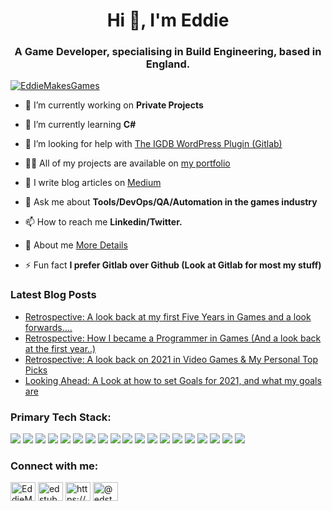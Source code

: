 <h1 align="center">Hi 👋, I'm Eddie</h1>
<h3 align="center">A Game Developer, specialising in Build Engineering, based in England.</h3>

<p align="left"> <a href="https://twitter.com/EddieMakesGames" target="blank"><img src="https://img.shields.io/twitter/follow/EddieMakesGames?logo=twitter&style=for-the-badge" alt="EddieMakesGames" /></a> </p>

- 🔭 I’m currently working on **Private Projects**

- 🌱 I’m currently learning **C#**

- 🤝 I’m looking for help with [The IGDB WordPress Plugin (Gitlab)](https://gitlab.com/edstub207/IGDB-Modern)

- 👨‍💻 All of my projects are available on [my portfolio](http://edstub.co.uk/)

- 📝 I write blog articles on [Medium](https://edstub207.medium.com/)

- 💬 Ask me about **Tools/DevOps/QA/Automation in the games industry**

- 📫 How to reach me **Linkedin/Twitter.**

- 📄 About me [More Details](http://edstub.co.uk/about.html)

- ⚡ Fun fact **I prefer Gitlab over Github (Look at Gitlab for most my stuff)**

### Latest Blog Posts
<!-- BLOG-POST-LIST:START -->
- [Retrospective: A look back at my first Five Years in Games and a look forwards….](https://medium.com/edstub207/retrospective-a-look-back-at-my-first-five-years-in-games-and-a-look-fowards-6230d3be8365?source=rss-bd08f63309c9------2)
- [Retrospective: How I became a Programmer in Games &lpar;And a look back at the first year..&rpar;](https://medium.com/edstub207/retrospective-how-i-became-a-programmer-in-games-and-a-look-back-at-the-first-year-b4333693d324?source=rss-bd08f63309c9------2)
- [Retrospective: A look back on 2021 in Video Games &amp; My Personal Top Picks](https://medium.com/edstub207/retrospective-a-look-back-on-2021-in-video-games-my-personal-top-picks-a727f1147ae?source=rss-bd08f63309c9------2)
- [Looking Ahead: A Look at how to set Goals for 2021, and what my goals are](https://medium.com/edstub207/looking-ahead-a-look-at-how-to-set-goals-for-2021-and-what-my-goals-are-fff828fd1151?source=rss-bd08f63309c9------2)
<!-- BLOG-POST-LIST:END -->

<h3 align="left">Primary Tech Stack:</h3>
                <!--Badges examples https://github.com/Ileriayo/markdown-badges & https://simpleicons.org/ -->
                <a href="https://www.nvidia.com/en-gb/"> <img src="https://img.shields.io/badge/Custom%20PC-Nvidia%20%26%20Intel-blue?logo=nvidia&logoColor=white"></a>
                <a href="https://www.oneplus.com/uk/9-pro"><img src="https://img.shields.io/badge/Phone-OnePlus%209%20Pro%20-%230078D7?logo=oneplus&logoColor=white"></a>
                <a href="https://www.microsoft.com/windows"><img src="https://img.shields.io/badge/Desktop%20OS-Windows%2010-%230078D7?logo=windows&logoColor=white"></a>
                <a href="https://www.oneplus.com/oxygenos"><img src="https://img.shields.io/badge/Mobile%20OS-OxygenOS%20(Android)-%230078D7?logo=android&logoColor=white"></a>
                <a href="https://www.microsoft.com/edge"><img src="https://img.shields.io/badge/Browser-Microsoft%20Edge-%230078D7?logo=microsoft-edge&logoColor=white"></a>
                <a href="https://visualstudio.microsoft.com/vs"><img src="https://img.shields.io/badge/IDE-Visual%20Studio%20Code%20-%230078D7?logo=visual-studio&logoColor=white"></a>
                <a href="https://www.ubuntu.com/"><img src="https://img.shields.io/badge/WSL%20distro-Ubuntu-%230078D7?logo=ubuntu&logoColor=white"></a>
                <a href="https://gitlab.com/"><img src="https://img.shields.io/badge/VCM-Gitlab-%230078D7?logo=Gitlab&logoColor=white"></a>
                <a href="https://getbootstrap.com/"><img src="https://img.shields.io/badge/Frontend%20framework-Bootstrap-%230078D7?logo=bootstrap&logoColor=white"></a>
                <a href="https://docs.microsoft.com/en-us/cpp/?view=msvc-160"><img src="https://img.shields.io/badge/Game%20Dev%20Language-C++-%230078D7?logo=c%2B%2B&logoColor=white"></a>
                <a href="https://azure.microsoft.com/"><img src="https://img.shields.io/badge/Cloud%20platform-Microsoft%20Azure-%230078D7?logo=microsoft-azure&logoColor=white"></a>
                <a href="https://dotnet.microsoft.com/apps/aspnet"><img src="https://img.shields.io/badge/Backend%20framework-Asp.net-%230078D7?logo=dotnet&logoColor=white"></a>
                <a href="https://docs.microsoft.com/en-us/dotnet/csharp/"><img src="https://img.shields.io/badge/Currently%20Learning-C%23-%230078D7?logo=C#&logoColor=white"></a>
                <a href="https://docs.microsoft.com/en-us/powershell/scripting/overview?view=powershell-7"><img src="https://img.shields.io/badge/Shell%20-Powershell-%230078D7?logo=PowerShell&logoColor=white"></a>
                <a href="https://www.jenkins.io/"><img src="https://img.shields.io/badge/Build%20Pipeline-Jenkins-%230078D7?logo=Jenkins&logoColor=white"></a>
                <a href="https://www.postman.com/"><img src="https://img.shields.io/badge/API%20Coverage-Postman-%230078D7?logo=Postman&logoColor=white"></a>
                <a href="https://www.docker.com/"><img src="https://img.shields.io/badge/Config%20Management-Docker-%230078D7?logo=Docker&logoColor=white"></a>
                <a href="https://www.unrealengine.com/en-US/"><img src="https://img.shields.io/badge/Public%20Game%20Engine-UE4-%230078D7?logo=unreal%20engine&logoColor=white"></a>
               <a href="https://www.ansible.com/"><img src="https://img.shields.io/badge/Config%20Management-Ansible-%230078D7?logo=ansible&logoColor=white"></a>

<h3 align="left">Connect with me:</h3>
<p align="left">
<a href="https://twitter.com/EddieMakesGames" target="blank"><img align="center" src="https://cdn.jsdelivr.net/npm/simple-icons@3.0.1/icons/twitter.svg" alt="EddieMakesGames" height="30" width="40" /></a>
<a href="https://linkedin.com/in/edstub" target="blank"><img align="center" src="https://cdn.jsdelivr.net/npm/simple-icons@3.0.1/icons/linkedin.svg" alt="edstub" height="30" width="40" /></a>
<a href="https://stackoverflow.com/users/6488234/eddie-stubbington?tab=profile" target="blank"><img align="center" src="https://cdn.jsdelivr.net/npm/simple-icons@3.0.1/icons/stackoverflow.svg" alt="https://stackoverflow.com/users/6488234/eddie-stubbington?tab=profile" height="30" width="40" /></a>
<a href="https://medium.com/@edstub207" target="blank"><img align="center" src="https://cdn.jsdelivr.net/npm/simple-icons@3.0.1/icons/medium.svg" alt="@edstub207" height="30" width="40" /></a>
</p>
